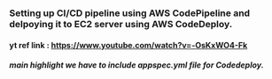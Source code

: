 ### Setting up CI/CD pipeline using AWS CodePipeline and delpoying it to EC2 server using AWS CodeDeploy.
#### yt ref link : https://www.youtube.com/watch?v=-OsKxWO4-Fk
##### main highlight we have to include appspec.yml file for Codedeploy.
